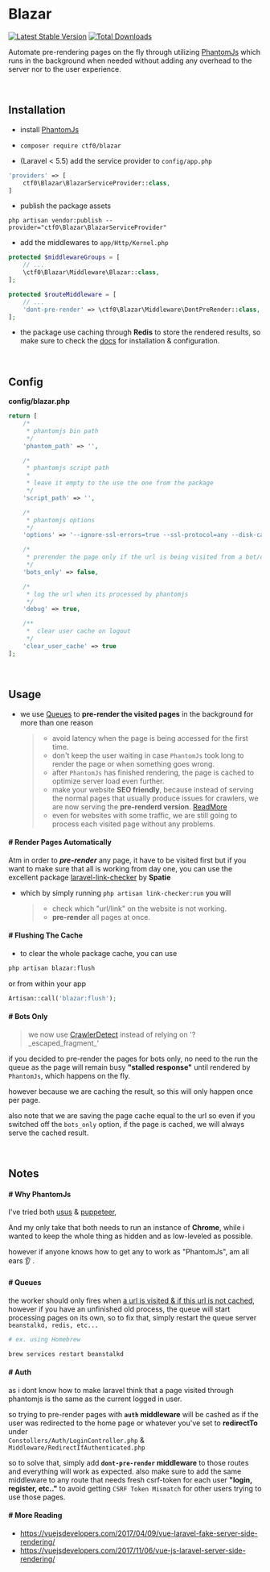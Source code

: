 # Blazar

[![Latest Stable Version](https://img.shields.io/packagist/v/ctf0/blazar.svg?style=for-the-badge)](https://packagist.org/packages/ctf0/blazar) [![Total Downloads](https://img.shields.io/packagist/dt/ctf0/blazar.svg?style=for-the-badge)](https://packagist.org/packages/ctf0/blazar)

Automate pre-rendering pages on the fly through utilizing [PhantomJs](phantomjs.org) which runs in the background when needed without adding any overhead to the server nor to the user experience.

<br>

## Installation

- install [PhantomJs](http://phantomjs.org/download.html)

- `composer require ctf0/blazar`

- (Laravel < 5.5) add the service provider to `config/app.php`

```php
'providers' => [
    ctf0\Blazar\BlazarServiceProvider::class,
]
```

- publish the package assets

`php artisan vendor:publish --provider="ctf0\Blazar\BlazarServiceProvider"`

- add the middlewares to `app/Http/Kernel.php`

```php
protected $middlewareGroups = [
    // ...
    \ctf0\Blazar\Middleware\Blazar::class,
];

protected $routeMiddleware = [
    // ...
    'dont-pre-render' => \ctf0\Blazar\Middleware\DontPreRender::class,
];
```

- the package use caching through **Redis** to store the rendered results, so make sure to check the [docs](https://laravel.com/docs/5.4/redis) for installation & configuration.

<br>

## Config
**config/blazar.php**

```php
return [
    /*
     * phantomjs bin path
     */
    'phantom_path' => '',

    /*
     * phantomjs script path
     *
     * leave it empty to the use the one from the package
     */
    'script_path' => '',

    /*
     * phantomjs options
     */
    'options' => '--ignore-ssl-errors=true --ssl-protocol=any --disk-cache=false --debug=true 2>&1',

    /*
     * prerender the page only if the url is being visited from a bot/crawler
     */
    'bots_only' => false,

    /*
     * log the url when its processed by phantomjs
     */
    'debug' => true,

    /**
     *  clear user cache on logout
     */
    'clear_user_cache' => true
];
```

<br>

## Usage

- we use [Queues](https://laravel.com/docs/5.4/events#queued-event-listeners) to **pre-render the visited pages** in the background for more than one reason

    >- avoid latency when the page is being accessed for the first time.
    >- don't keep the user waiting in case `PhantomJs` took long to render the page or when something goes wrong.
    >- after `PhantomJs` has finished rendering, the page is cached to optimize server load even further.
    >- make your website **SEO friendly**, because instead of serving the normal pages that usually produce issues for crawlers, we are now serving the **pre-renderd version**. [ReadMore](#-render-pages-automatically)
    >- even for websites with some traffic, we are still going to process each visited page without any problems.

#### # Render Pages Automatically

Atm in order to ***pre-render*** any page, it have to be visited first but if you want to make sure that all is working from day one, you can use the excellent package [laravel-link-checker](https://packagist.org/packages/spatie/laravel-link-checker) by **Spatie**

- which by simply running `php artisan link-checker:run` you will

    >- check which "url/link" on the website is not working.
    >- **pre-render** all pages at once.

#### # Flushing The Cache

- to clear the whole package cache, you can use

```bash
php artisan blazar:flush
```

or from within your app

```php
Artisan::call('blazar:flush');
```

#### # Bots Only

> we now use [CrawlerDetect](https://github.com/JayBizzle/Laravel-Crawler-Detect) instead of relying on '\?\_escaped_fragment_'

if you decided to pre-render the pages for bots only, no need to the run the queue as the page will remain busy **"stalled response"** until rendered by `PhantomJs`, which happens on the fly.

however because we are caching the result, so this will only happen once per page.

also note that we are saving the page cache equal to the url so even if you switched off the `bots_only` option, if the page is cached, we will always serve the cached result.

<br>

## Notes

#### # Why PhantomJs

I've tried both [usus](https://github.com/gajus/usus) & [puppeteer](https://github.com/GoogleChrome/puppeteer),

And my only take that both needs to run an instance of **Chrome**, while i wanted to keep the whole thing as hidden and as low-leveled as possible.

however if anyone knows how to get any to work as "PhantomJs", am all ears :ear: .

#### # Queues

the worker should only fires when <u>a url is visited & if this url is not cached</u>,
however if you have an unfinished old process, the queue will start processing pages on its own, so to fix that, simply restart the queue server `beanstalkd, redis, etc...`

```bash
# ex. using Homebrew

brew services restart beanstalkd
```

#### # Auth

as i dont know how to make laravel think that a page visited through phantomjs is the same as the current logged in user.

so trying to pre-render pages with **`auth` middleware** will be cashed as if the user was redirected to the home page or whatever you've set to **redirectTo** under  
`Constollers/Auth/LoginController.php` & `Middleware/RedirectIfAuthenticated.php`

so to solve that, simply add **`dont-pre-render` middleware** to those routes and everything will work as expected.
also make sure to add the same middleware to any route that needs fresh csrf-token for each user **"login, register, etc.."** to avoid getting `CSRF Token Mismatch` for other users trying to use those pages.

#### # More Reading
- https://vuejsdevelopers.com/2017/04/09/vue-laravel-fake-server-side-rendering/
- https://vuejsdevelopers.com/2017/11/06/vue-js-laravel-server-side-rendering/
